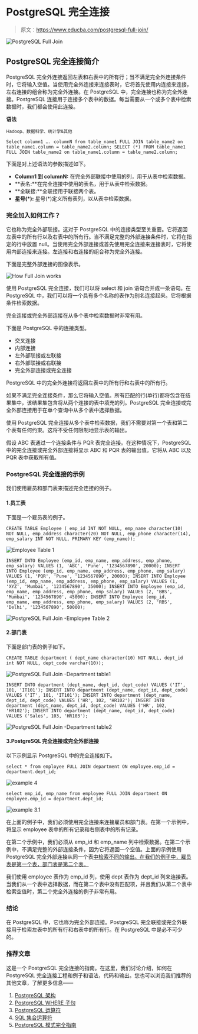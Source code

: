 # PostgreSQL 完全连接

> 原文：<https://www.educba.com/postgresql-full-join/>

![PostgreSQL Full Join](img/826ffb46a9aba79a40caa1a24c8fe0ed.png)



## PostgreSQL 完全连接简介

PostgreSQL 完全外连接返回左表和右表中的所有行；当不满足完全外连接条件时，它将输入空值。当使用完全外连接来连接表时，它将首先使用内连接来连接，左右连接的组合称为完全外连接。在 PostgreSQL 中，完全连接也称为完全外连接。PostgreSQL 连接用于连接多个表中的数据。每当需要从一个或多个表中检索数据时，我们都会使用此连接。

**语法**

<small>Hadoop、数据科学、统计学&其他</small>

`Select column1 …. columnN from table_name1 FULL JOIN table_name2 on table_name1.column = table_name2.column;
SELECT (*) FROM table_name1 FULL JOIN table_name2 on table_name1.column = table_name2.column;`

下面是对上述语法的参数描述如下。

*   **Column1 到 columnN:** 在完全外部联接中使用的列，用于从表中检索数据。
*   **表名:**在完全连接中使用的表名，用于从表中检索数据。
*   **全联接:**全联接用于联接两个表。
*   **星号(*):** 星号(*)定义所有表列，以从表中检索数据。

### 完全加入如何工作？

它也称为完全外部联接。这对于 PostgreSQL 中的连接类型至关重要。它将返回左表中的所有行以及右表中的所有行。当不满足完整的外部连接条件时，它将在指定的行中放置 null。当使用完全外部连接或首先使用完全连接来连接表时，它将使用内部连接来连接。左连接和右连接的组合称为完全外连接。

下面是完整外部连接的图像表示。

![How Full Join works](img/c36c93f6104ffce44345e4b9dded7a4a.png)



使用 PostgreSQL 完全连接，我们可以将 select 和 join 语句合并成一条语句。在 PostgreSQL 中，我们可以将一个具有多个名称的表作为别名连接起来。它将根据条件检索数据。

完全连接或完全外部连接在从多个表中检索数据时非常有用。

下面是 PostgreSQL 中的连接类型。

*   交叉连接
*   内部连接
*   左外部联接或左联接
*   右外部联接或右联接
*   完全外部连接或完全连接

PostgreSQL 中的完全外连接将返回左表中的所有行和右表中的所有行。

如果不满足完全连接条件，那么它将输入空值。所有匹配的行(单行)都将包含在结果集中，该结果集包含将从两个连接的表中填充的列。PostgreSQL 完全连接或完全外部连接用于在单个查询中从多个表中选择数据。

使用 PostgreSQL 完全连接从多个表中检索数据，我们不需要对第一个表和第二个表有任何约束。这将不受任何限制地显示表的输出。

假设 ABC 表通过一个连接条件与 PQR 表完全连接。在这种情况下，PostgreSQL 中的完全连接或完全外部连接将显示 ABC 和 PQR 表的输出值。它将从 ABC 以及 PQR 表中获取所有值。

### PostgreSQL 完全连接的示例

我们使用雇员和部门表来描述完全连接的例子。

#### 1.员工表

下面是一个雇员表的例子。

`CREATE TABLE Employee ( emp_id INT NOT NULL, emp_name character(10) NOT NULL, emp_address character(20) NOT NULL, emp_phone character(14), emp_salary INT NOT NULL, PRIMARY KEY (emp_name));`

![Employee Table 1](img/4a6be3bb74b8f3cf3ef0871cfe480a6a.png)



`INSERT INTO Employee (emp_id, emp_name, emp_address, emp_phone, emp_salary) VALUES (1, 'ABC', 'Pune', '1234567890', 20000);
INSERT INTO Employee (emp_id, emp_name, emp_address, emp_phone, emp_salary) VALUES (1, 'PQR', 'Pune', '1234567890', 20000);
INSERT INTO Employee (emp_id, emp_name, emp_address, emp_phone, emp_salary) VALUES (1, 'XYZ', 'Mumbai', '1234567890', 35000);
INSERT INTO Employee (emp_id, emp_name, emp_address, emp_phone, emp_salary) VALUES (2, 'BBS', 'Mumbai', '1234567890', 45000);
INSERT INTO Employee (emp_id, emp_name, emp_address, emp_phone, emp_salary) VALUES (2, 'RBS', 'Delhi', '1234567890', 50000);`

![PostgreSQL Full Join -Employee Table 2](img/93fc3bf9f69fff8aaba6b3beeb13dd75.png)



#### 2.部门表

下面是部门表的例子如下。

`CREATE TABLE department ( dept_name character(10) NOT NULL, dept_id int NOT NULL, dept_code varchar(10));`

![PostgreSQL Full Join -Department table1](img/01683b622a82a2561a2f61d2e517179f.png)



`INSERT INTO department (dept_name, dept_id, dept_code) VALUES ('IT', 101, 'IT101');
INSERT INTO department (dept_name, dept_id, dept_code) VALUES ('IT', 101, 'IT101');
INSERT INTO department (dept_name, dept_id, dept_code) VALUES ('HR', 102, 'HR102');
INSERT INTO department (dept_name, dept_id, dept_code) VALUES ('HR', 102, 'HR102');
INSERT INTO department (dept_name, dept_id, dept_code) VALUES ('Sales', 103, 'HR103');`

![PostgreSQL Full Join -Department table2](img/45a72ba14b60aa028841cb39d558c35a.png)



#### 3.PostgreSQL 完全连接或完全外部连接

以下示例显示 PostgreSQL 中的完全连接如下。

`select * from employee FULL JOIN department ON employee.emp_id = department.dept_id;`

![example 4](img/e69971d93d171ebf8ed1afdf10c2e4cf.png)



`select emp_id, emp_name from employee FULL JOIN department ON employee.emp_id = department.dept_id;`

![example 3.1](img/54d8322384fa3ecc4f5de060e918a9b9.png)



在上面的例子中，我们必须使用完全连接来连接雇员和部门表。在第一个示例中，将显示 employee 表中的所有记录和右侧表中的所有记录。

在第二个示例中，我们必须从 emp_id 和 emp_name 列中检索数据。在第二个示例中，不满足完整的外部连接条件，因为它将返回一个空值。上面的示例使用 PostgreSQL 完全外部连接从同一个表[中检索不同的输出。在我们的例子中，雇员表是第一个表，部门表是第二个表。](https://www.educba.com/postgresql-full-outer-join/)

我们使用 employee 表作为 emp_id 列，使用 dept 表作为 dept_id 列来连接表。当我们从一个表中选择数据，而在第二个表中没有匹配项，并且我们从第二个表中检索空值时，第二个完全外连接的例子非常有用。

### 结论

在 PostgreSQL 中，它也称为完全外部连接。PostgreSQL 完全联接或完全外联接用于检索左表中的所有行和右表中的所有行。在 PostgreSQL 中是必不可少的。

### 推荐文章

这是一个 PostgreSQL 完全连接的指南。在这里，我们讨论介绍，如何在 PostgreSQL 完全连接工程和例子和语法，代码和输出。您也可以浏览我们推荐的其他文章，了解更多信息——

1.  [PostgreSQL 架构](https://www.educba.com/postgresql-architecture/)
2.  [PostgreSQL WHERE 子句](https://www.educba.com/postgresql-where-clause/)
3.  [PostgreSQL 运算符](https://www.educba.com/postgresql-operators/)
4.  [SQL 集合运算符](https://www.educba.com/sql-set-operators/)
5.  [PostgreSQL 模式完全指南](https://www.educba.com/postgresql-schema/)